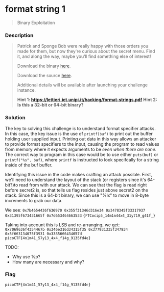 # format string 1
> Binary Exploitation

### Description
> Patrick and Sponge Bob were really happy with those orders you made for them, but now they're curious about the secret menu. Find it, and along the way, maybe you'll find something else of interest!
> 
> Download the binary [here](https://artifacts.picoctf.net/c_mimas/43/format-string-1).
>
> Download the source [here](https://artifacts.picoctf.net/c_mimas/43/format-string-1.c).
>
> Additional details will be available after launching your challenge instance.
>
> **Hint 1: https://lettieri.iet.unipi.it/hacking/format-strings.pdf**
> **Hint 2: Is this a 32-bit or 64-bit binary?**

### Solution
The key to solving this challenge is to understand format specifier attacks. In this case, the key issue is the use of `printf(buf)` to print out the buffer holding user supplied input. Printing out data in this way allows an attacker to provide format specifiers to the input, causing the program to read values from memory where it expects arguments to be *even when there are none*. The correct way to program in this case would be to use either `puts(buf)` or `printf("%s", buf)`, where `printf` is instructed to look specifcally for a string inside of the buf buffer.

Identifying this issue in the code makes crafting an attack possible. First, we'll need to understand the layout of the stack (or registers since it's 64-bit?)to read from with our attack. We can see that the flag is read right before secret2 is, so that tells us flag resides just above secret2 on the stack. Since this is a 64-bit binary, we can use "%lx" to move in 8-byte increments to grab our data.

We see:
`0x7b4654436f636970 0x355f31346d316e34 0x3478345f33317937 0x31395f673431665f 0x7d653464663533`
`{FTCocip5_14m1n44x4_31y719_g41f_}`

Taking into account this is LSB and re-arranging, we get:
`0x7069636f4354467b 0x346e316d34315f35 0x377931335f347834 0x5f663134675f3931 0x3335666434657d`
`picoCTF{4n1m41_57y13_4x4_f14g_9135fd4e}`

TODO:
- Why use %p?
- How many are necessary and why?


### Flag
`picoCTF{4n1m41_57y13_4x4_f14g_9135fd4e}`
